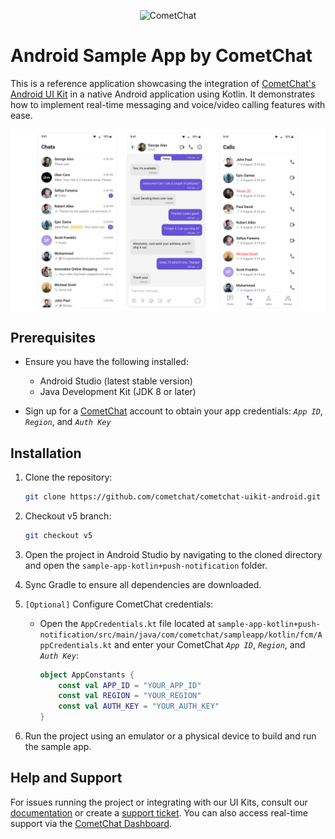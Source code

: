 
<p align="center">
  <img alt="CometChat" src="https://assets.cometchat.io/website/images/logos/banner.png">
</p>

# Android Sample App by CometChat

This is a reference application showcasing the integration of [CometChat's Android UI Kit](https://www.cometchat.com/docs/ui-kit/android/5.0/overview) in a native Android application using Kotlin. It demonstrates how to implement real-time messaging and voice/video calling features with ease.

<div style="display: flex; align-items: center; justify-content: center">
   <img src="../screenshots/overview_cometchat_screens.png" />
</div>

## Prerequisites

- Ensure you have the following installed:
    - Android Studio (latest stable version)
    - Java Development Kit (JDK 8 or later)

- Sign up for a [CometChat](https://app.cometchat.com/) account to obtain your app credentials: _`App ID`_, _`Region`_, and _`Auth Key`_

## Installation

1. Clone the repository:
   ```sh
   git clone https://github.com/cometchat/cometchat-uikit-android.git
   ```

2. Checkout v5 branch:
   ```sh
   git checkout v5
   ```

3. Open the project in Android Studio by navigating to the cloned directory and open the `sample-app-kotlin+push-notification` folder.

4. Sync Gradle to ensure all dependencies are downloaded.

5. `[Optional]` Configure CometChat credentials:
    - Open the `AppCredentials.kt` file located at `sample-app-kotlin+push-notification/src/main/java/com/cometchat/sampleapp/kotlin/fcm/AppCredentials.kt` and enter your CometChat _`App ID`_, _`Region`_, and _`Auth Key`_:
      ```kotlin
      object AppConstants {
          const val APP_ID = "YOUR_APP_ID"
          const val REGION = "YOUR_REGION"
          const val AUTH_KEY = "YOUR_AUTH_KEY"
      }
      ```

6. Run the project using an emulator or a physical device to build and run the sample app.

## Help and Support

For issues running the project or integrating with our UI Kits, consult our [documentation](https://www.cometchat.com/docs/ui-kit/android/5.0/getting-started) or create a [support ticket](https://help.cometchat.com/hc/en-us). You can also access real-time support via the [CometChat Dashboard](http://app.cometchat.com/).
